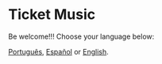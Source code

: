 # Ticket Music
Be welcome!!!
Choose your language below:

[Português](), [Español]() or [English]().
